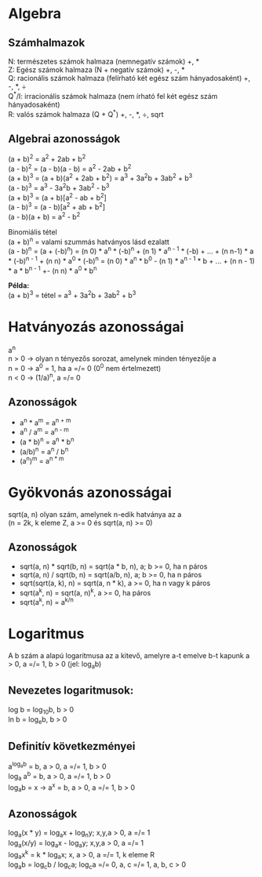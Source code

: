 # Algebra
## Számhalmazok
N: természetes számok halmaza (nemnegatív számok) +, *  
Z: Egész számok halmaza (N + negatív számok) +, -, *  
Q: racionális számok halmaza (felírható két egész szám hányadosaként) +, -, *, ÷  
Q<sup>\*</sup>/I: irracionális számok halmaza (nem írható fel két egész szám hányadosaként)  
R: valós számok halmaza (Q + Q<sup>\*</sup>) +, -, *, ÷, sqrt

## Algebrai azonosságok
(a + b)<sup>2</sup> = a<sup>2</sup> + 2ab + b<sup>2</sup>  
(a - b)<sup>2</sup> = (a - b)(a - b) = a<sup>2</sup> - 2ab + b<sup>2</sup>  
(a + b)<sup>3</sup> = (a + b)(a<sup>2</sup> + 2ab + b<sup>2</sup>) = a<sup>3</sup> + 3a<sup>2</sup>b + 3ab<sup>2</sup> + b<sup>3</sup>  
(a - b)<sup>3</sup> = a<sup>3</sup> - 3a<sup>2</sup>b + 3ab<sup>2</sup> - b<sup>3</sup>  
(a + b)<sup>3</sup> = (a + b)[a<sup>2</sup> - ab + b<sup>2</sup>]  
(a - b)<sup>3</sup> = (a - b)[a<sup>2</sup> + ab + b<sup>2</sup>]  
(a - b)(a + b) = a<sup>2</sup> - b<sup>2</sup>  

Binomiális tétel  
(a + b)<sup>n</sup> = valami szummás hatványos lásd ezalatt  
(a - b)<sup>n</sup> = (a + (-b)<sup>n</sup>) = (n 0) * a<sup>n</sup> * (-b)<sup>n</sup> + (n 1) * a<sup>n - 1</sup> * (-b) + ... + (n n-1) * a * (-b)<sup>n - 1</sup> + (n n) * a<sup>0</sup> * (-b)<sup>n</sup> = (n 0) * a<sup>n</sup> * b<sup>0</sup> - (n 1) * a<sup>n - 1</sup> * b + ... + (n n - 1) * a * b<sup>n - 1</sup> +- (n n) * a<sup>0</sup> * b<sup>n</sup>  

**Példa:**  
(a + b)<sup>3</sup> = tétel = a<sup>3</sup> + 3a<sup>2</sup>b + 3ab<sup>2</sup> + b<sup>3</sup>  

# Hatványozás azonosságai
a<sup>n</sup>  
n > 0 -> olyan n tényezős sorozat, amelynek minden tényezője a  
n = 0 -> a<sup>0</sup> = 1, ha a =/= 0 (0<sup>0</sup> nem értelmezett)  
n < 0 -> (1/a)<sup>n</sup>, a =/= 0

## Azonosságok
- a<sup>n</sup> * a<sup>m</sup> = a<sup>n + m</sup>  
- a<sup>n</sup> / a<sup>m</sup> = a<sup>n - m</sup>  
- (a * b)<sup>n</sup> = a<sup>n</sup> * b<sup>n</sup>  
- (a/b)<sup>n</sup> = a<sup>n</sup> / b<sup>n</sup>  
- (a<sup>n</sup>)<sup>m</sup> = a<sup>n * m</sup>  

# Gyökvonás azonosságai
sqrt(a, n) olyan szám, amelynek n-edik hatványa az a  
(n = 2k, k eleme Z, a >= 0 és sqrt(a, n) >= 0)  

## Azonosságok
- sqrt(a, n) * sqrt(b, n) = sqrt(a * b, n), a; b >= 0, ha n páros  
- sqrt(a, n) / sqrt(b, n) = sqrt(a/b, n), a; b >= 0, ha n páros  
- sqrt(sqrt(a, k), n) = sqrt(a, n * k), a >= 0, ha n vagy k páros  
- sqrt(a<sup>k</sup>, n) = sqrt(a, n)<sup>k</sup>, a >= 0, ha páros  
- sqrt(a<sup>k</sup>, n) = a<sup>k/n</sup>  

# Logaritmus
A b szám a alapú logaritmusa az a kitevő, amelyre a-t emelve b-t kapunk a > 0, a =/= 1, b > 0 (jel: log<sub>a</sub>b)  

## Nevezetes logaritmusok:  
log b = log<sub>10</sub>b, b > 0  
ln b = log<sub>e</sub>b, b > 0

## Definitív következményei
a<sup>log<sub>a</sub>b</sup> = b, a > 0, a =/= 1, b > 0  
log<sub>a</sub> a<sup>b</sup> = b, a > 0, a =/= 1, b > 0  
log<sub>a</sub>b = x -> a<sup>x</sup> = b, a > 0, a =/= 1, b > 0

## Azonosságok
log<sub>a</sub>(x * y) = log<sub>a</sub>x + log<sub>n</sub>y; x,y,a > 0, a =/= 1  
log<sub>a</sub>(x/y) = log<sub>a</sub>x - log<sub>a</sub>y; x,y,a > 0, a =/= 1  
log<sub>a</sub>x<sup>k</sup> = k * log<sub>a</sub>x; x, a > 0, a =/= 1, k eleme R  
log<sub>a</sub>b = log<sub>c</sub>b / log<sub>c</sub>a; log<sub>c</sub>a =/= 0, a, c =/= 1, a, b, c > 0